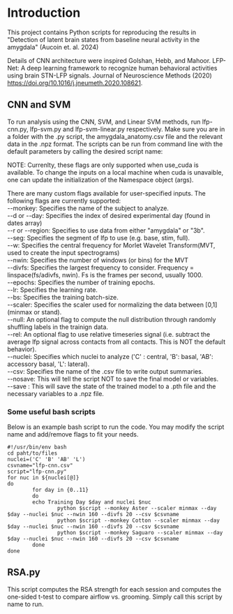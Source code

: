 # Introduction
This project contains Python scripts for reproducing the results in "Detection of latent brain states from baseline neural activity in the amygdala" (Aucoin et. al. 2024)

Details of CNN architecture were inspired Golshan, Hebb, and  Mahoor. LFP-Net: A deep learning framework to recognize human behavioral activities using brain STN-LFP signals. Journal of Neuroscience Methods (2020) https://doi.org/10.1016/j.jneumeth.2020.108621. 

## CNN and SVM
To run analysis using the CNN, SVM, and Linear SVM methods, run lfp-cnn.py, lfp-svm.py and lfp-svm-linear.py respectively. Make sure you are in a folder with the .py script, the amygdala_anatomy.csv file and the relevant data in the .npz format.
The scripts can be run from command line with the default parameters by calling the desired script name:

NOTE: Currenlty, these flags are only supported when use_cuda is available. To change the inputs on a local machine when cuda is unavaible, one can update the initialization of the Namespace object (args). 

There are many custom flags available for user-specified inputs. The following flags are currently supported:\
 --monkey: Specifies the name of the subject to analyze.\
 --d or --day: Specifies the index of desired experimental day (found in dates array)\
 --r or --region: Specifies to use data from either "amygdala" or "3b".\
 --seg: Specifies the segment of lfp to use (e.g. base, stim, full).\
 --w: Specifies the central frequency for Morlet Wavelet Transform(MVT, used to create the input spectrograms)\
 --nwin: Specifies the number of windows (or bins) for the MVT \
 --divfs: Specifies the largest frequency to consider. Frequency = linspace(fs/adivfs, nwin). Fs is the frames per second, usually 1000. \
 --epochs: Specifies the number of training epochs.\
 --lr: Specifies the learning rate.\
 --bs: Specifies the training batch-size.\
 --scaler: Specifies the scaler used for normalizing the data between [0,1] (minmax or stand).\
 --null: An optional flag to compute the null distribution through randomly shuffling labels in the trainign data.\
 --rel: An optional flag to use relative timeseries signal (i.e. subtract the average lfp signal across contacts from all contacts. This is NOT the default behavior).\
 --nuclei: Specifies which nuclei to analyze ('C' : central, 'B': basal, 'AB': accessory basal, 'L': lateral).\
 --csv: Specifies the name of the .csv file to write output summaries.\
 --nosave: This will tell the script NOT to save the final model or variables. \
 --save : This will save the state of the trained model to a .pth file and the necessary variables to a .npz file. 


### Some useful bash scripts 
Below is an example bash script to run the code. You may modify the script name and add/remove flags to fit your needs.
```text
#!/usr/bin/env bash
cd paht/to/files
nuclei=('C' 'B' 'AB' 'L')
csvname="lfp-cnn.csv"
script="lfp-cnn.py"
for nuc in ${nuclei[@]}
do
        for day in {0..11}
        do
        echo Training Day $day and nuclei $nuc
                python $script --monkey Aster --scaler minmax --day $day --nuclei $nuc --nwin 160 --divfs 20 --csv $csvname
                python $script --monkey Cotton --scaler minmax --day $day --nuclei $nuc --nwin 160 --divfs 20 --csv $csvname
                python $script --monkey Saguaro --scaler minmax --day $day --nuclei $nuc --nwin 160 --divfs 20 --csv $csvname
        done
done
```

## RSA.py
This script computes the RSA strength for each session and computes the one-sided t-test to compare airflow vs. grooming. Simply call this script by name to run. 

